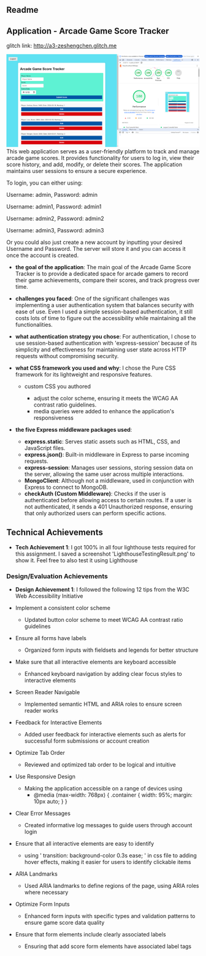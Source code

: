 Readme
---

## Application - Arcade Game Score Tracker

glitch link: http://a3-zeshengchen.glitch.me


![LighthouseTestingResult.png](LighthouseTestingResult.png)
This web application serves as a user-friendly platform to track and manage arcade game scores. 
It provides functionality for users to log in, 
view their score history, and add, modify, 
or delete their scores. 
The application maintains user sessions to ensure a secure experience.

To login, you can either using:

Username: admin,
Password: admin

Username: admin1,
Password: admin1

Username: admin2,
Password: admin2

Username: admin3,
Password: admin3

Or you could also just create a new account by inputting your desired Username and Password. The server will store it and you can access it once the account is created.

- **the goal of the application**: The main goal of the Arcade Game Score Tracker is to provide a dedicated space for arcade gamers to record their game achievements, compare their scores, and track progress over time.


- **challenges you faced**: One of the significant challenges was implementing a user authentication system that balances security with ease of use. Even I used a simple session-based authentication, it still costs lots of time to figure out the accessibility while maintaining all the functionalities. 


- **what authentication strategy you chose**: For authentication, I chose to use session-based authentication with 'express-session' because of its simplicity and effectiveness for maintaining user state across HTTP requests without compromising security.


- **what CSS framework you used and why**: I chose the Pure CSS framework for its lightweight and responsive features.
  - custom CSS you authored
    
    - adjust the color scheme, ensuring it meets the WCAG AA contrast ratio guidelines.
    - media queries were added to enhance the application's responsiveness


- **the five Express middleware packages used**: 
  
  - **express.static**: Serves static assets such as HTML, CSS, and JavaScript files.
  - **express.json()**: Built-in middleware in Express to parse incoming requests.
  - **express-session**: Manages user sessions, storing session data on the server, allowing the same user across multiple interactions.
  - **MongoClient**: Although not a middleware, used in conjunction with Express to connect to MongoDB.
  - **checkAuth (Custom Middleware)**: Checks if the user is authenticated before allowing access to certain routes. If a user is not authenticated, it sends a 401 Unauthorized response, ensuring that only authorized users can perform specific actions.

## Technical Achievements
- **Tech Achievement 1**: I got 100% in all four lighthouse tests required for this assignment. I saved a screenshot 'LighthouseTestingResult.png' to show it. Feel free to also test it using Lighthouse

### Design/Evaluation Achievements
- **Design Achievement 1**: I followed the following 12 tips from the W3C Web Accessibility Initiative
- Implement a consistent color scheme

  - Updated button color scheme to meet WCAG AA contrast ratio guidelines
- Ensure all forms have labels

  - Organized form inputs with fieldsets and legends for better structure
- Make sure that all interactive elements are keyboard accessible

  - Enhanced keyboard navigation by adding clear focus styles to interactive elements
- Screen Reader Navigable

  - Implemented semantic HTML and ARIA roles to ensure screen reader works
- Feedback for Interactive Elements

  - Added user feedback for interactive elements such as alerts for successful form submissions or account creation
- Optimize Tab Order

  - Reviewed and optimized tab order to be logical and intuitive
- Use Responsive Design

  - Making the application accessible on a range of devices using 
    - @media (max-width: 768px) {
      .container {
      width: 95%;
      margin: 10px auto;
      }
    }
- Clear Error Messages

  - Created informative log messages to guide users through account login
- Ensure that all interactive elements are easy to identify

  - using '  transition: background-color 0.3s ease;
    ' in css file to adding hover effects, making it easier for users to identify clickable items
- ARIA Landmarks

  - Used ARIA landmarks to define regions of the page, using ARIA roles where necessary
- Optimize Form Inputs

  - Enhanced form inputs with specific types and validation patterns to ensure game score data quality
- Ensure that form elements include clearly associated labels

  - Ensuring that add score form elements have associated label tags
